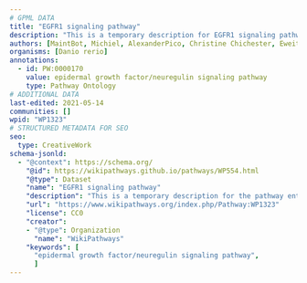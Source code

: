 ```yaml
---
# GPML DATA
title: "EGFR1 signaling pathway"
description: "This is a temporary description for EGFR1 signaling pathway"
authors: [MaintBot, Michiel, AlexanderPico, Christine Chichester, Eweitz]
organisms: [Danio rerio]
annotations:
  - id: PW:0000170
    value: epidermal growth factor/neuregulin signaling pathway
    type: Pathway Ontology
# ADDITIONAL DATA
last-edited: 2021-05-14
communities: []
wpid: "WP1323"
# STRUCTURED METADATA FOR SEO
seo:
  type: CreativeWork
schema-jsonld:
  - "@context": https://schema.org/
    "@id": https://wikipathways.github.io/pathways/WP554.html
    "@type": Dataset
    "name": "EGFR1 signaling pathway"
    "description": "This is a temporary description for the pathway entitled: EGFR1 signaling pathway"
    "url": "https://www.wikipathways.org/index.php/Pathway:WP1323"
    "license": CC0
    "creator":
    - "@type": Organization
      "name": "WikiPathways"
    "keywords": [
      "epidermal growth factor/neuregulin signaling pathway",
      ]
---
```

